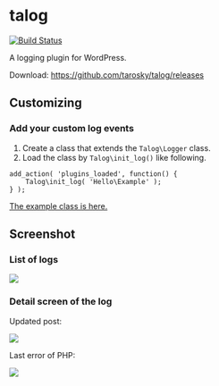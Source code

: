 # talog

[![Build Status](https://travis-ci.org/tarosky/talog.svg?branch=master)](https://travis-ci.org/tarosky/talog)

A logging plugin for WordPress.

Download: https://github.com/tarosky/talog/releases

## Customizing

### Add your custom log events

1. Create a class that extends the `Talog\Logger` class.
2. Load the class by `Talog\init_log()` like following.

```
add_action( 'plugins_loaded', function() {
	Talog\init_log( 'Hello\Example' );
} );
```

[The example class is here.](https://github.com/tarosky/talog/blob/master/example/Example.php)

## Screenshot

### List of logs

![](https://www.evernote.com/l/ABUg-wL0wbtAFoQ8dTuN-206ZVeKmSk2NwgB/image.png)

### Detail screen of the log

Updated post:

![](https://www.evernote.com/l/ABWIQoGQcxdAnaPmKKVHawUxZ3UIJfTs64EB/image.png)

Last error of PHP:

![](https://www.evernote.com/l/ABW7wljExtpNLq2XZ5p72-zKkH7PQ6FBYxQB/image.png)
